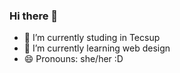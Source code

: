 ### Hi there 👋
- 🔭 I’m currently studing in Tecsup
- 🌱 I’m currently learning web design
- 😄 Pronouns: she/her
:D
